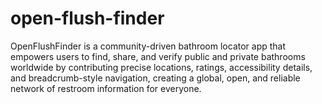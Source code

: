 # open-flush-finder
OpenFlushFinder is a community-driven bathroom locator app that empowers users to find, share, and verify public and private bathrooms worldwide by contributing precise locations, ratings, accessibility details, and breadcrumb-style navigation, creating a global, open, and reliable network of restroom information for everyone.
